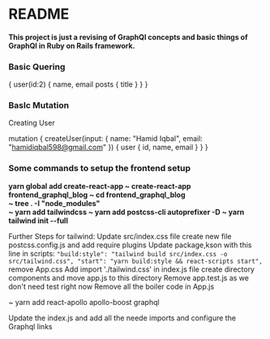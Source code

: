 # README

#### This project is just a revising of GraphQl concepts and basic things of GraphQl in Ruby on Rails framework.


### Basic Quering

{
user(id:2) {
name,
email
posts {
title
}
}
}


### BasIc Mutation 
Creating User

mutation {
    createUser(input: {
        name: "Hamid Iqbal",
        email: "hamidiqbal598@gmail.com"
    }) {
        user {
        id,
        name,
        email
        }
    }
}

### Some commands to setup the frontend setup

**yarn global add create-react-app
~  create-react-app frontend_graphql_blog
~ cd frontend_graphql_blog   
~ tree . -I "node_modules"  
~ yarn add tailwindcss
~ yarn add postcss-cli autoprefixer -D
~ yarn tailwind init --full**

Further Steps for tailwind:
Update src/index.css file
create new file postcss.config.js and add require plugins
Update package,kson with this line in scripts:
`"build:style": "tailwind build src/index.css -o src/tailwind.css",
"start": "yarn build:style && react-scripts start",`
remove App.css
Add import './tailwind.css' in index.js file
create directory components and move app.js to this directory
Remove app.test.js as we don't need test right now
Remove all the boiler code in App.js

~  yarn add react-apollo apollo-boost graphql

Update the index.js and add all the neede imports and configure the Graphql links

